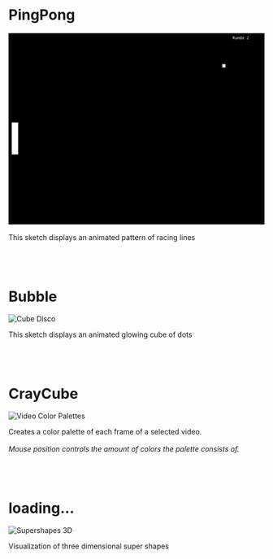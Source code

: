 # PingPong
![PingPong](/img/PingPong.png)

This sketch displays an animated pattern of racing lines
<br><br><br><br>



# Bubble
![Cube Disco](/img/p02.png)

This sketch displays an animated glowing cube of dots
<br><br><br><br>




# CrayCube
![Video Color Palettes](/img/p03.png)

Creates a color palette of each frame of a selected video.<br><br>
<em>Mouse position controls the amount of colors the palette consists of.</em>
<br><br><br><br>




# loading...
![Supershapes 3D](/img/p04.png)

Visualization of three dimensional super shapes
<br><br><br><br>
